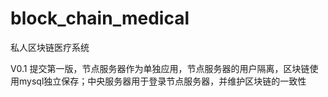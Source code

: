# block_chain_medical
私人区块链医疗系统

V0.1 提交第一版，节点服务器作为单独应用，节点服务器的用户隔离，区块链使用mysql独立保存；中央服务器用于登录节点服务器，并维护区块链的一致性
